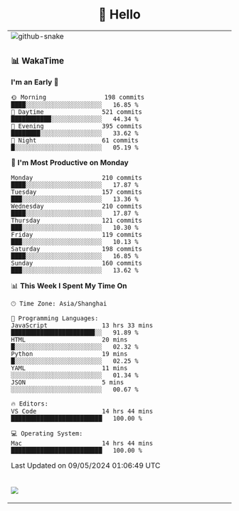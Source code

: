 <div align="center">

# 🙋 Hello

<table>

  <tr>
  <td>
    <img
  alt="github-snake"
  src="profile-snake-contrib/github-user-contribution.svg"
/>
  </td>
</tr>

<tr><td>

### 📊 WakaTime

<!--START_SECTION:waka-->
**I'm an Early 🐤** 

```text
🌞 Morning                198 commits         ████░░░░░░░░░░░░░░░░░░░░░   16.85 % 
🌆 Daytime                521 commits         ███████████░░░░░░░░░░░░░░   44.34 % 
🌃 Evening                395 commits         ████████░░░░░░░░░░░░░░░░░   33.62 % 
🌙 Night                  61 commits          █░░░░░░░░░░░░░░░░░░░░░░░░   05.19 % 
```
📅 **I'm Most Productive on Monday** 

```text
Monday                   210 commits         ████░░░░░░░░░░░░░░░░░░░░░   17.87 % 
Tuesday                  157 commits         ███░░░░░░░░░░░░░░░░░░░░░░   13.36 % 
Wednesday                210 commits         ████░░░░░░░░░░░░░░░░░░░░░   17.87 % 
Thursday                 121 commits         ███░░░░░░░░░░░░░░░░░░░░░░   10.30 % 
Friday                   119 commits         ███░░░░░░░░░░░░░░░░░░░░░░   10.13 % 
Saturday                 198 commits         ████░░░░░░░░░░░░░░░░░░░░░   16.85 % 
Sunday                   160 commits         ███░░░░░░░░░░░░░░░░░░░░░░   13.62 % 
```


📊 **This Week I Spent My Time On** 

```text
🕑︎ Time Zone: Asia/Shanghai

💬 Programming Languages: 
JavaScript               13 hrs 33 mins      ███████████████████████░░   91.89 % 
HTML                     20 mins             █░░░░░░░░░░░░░░░░░░░░░░░░   02.32 % 
Python                   19 mins             █░░░░░░░░░░░░░░░░░░░░░░░░   02.25 % 
YAML                     11 mins             ░░░░░░░░░░░░░░░░░░░░░░░░░   01.34 % 
JSON                     5 mins              ░░░░░░░░░░░░░░░░░░░░░░░░░   00.67 % 

🔥 Editors: 
VS Code                  14 hrs 44 mins      █████████████████████████   100.00 % 

💻 Operating System: 
Mac                      14 hrs 44 mins      █████████████████████████   100.00 % 
```


 Last Updated on 09/05/2024 01:06:49 UTC
<!--END_SECTION:waka-->

</td></tr>
<td>
  <!-- programming tool icon 编程工具图标 -->

<img src="https://skillicons.dev/icons?i=sass,ts,jest,express,nuxt,firebase,gatsby,js,vue,react,redux,docker,discord,mongodb,stackoverflow,idea,git,vscode,github,gitlab,figma,vite,svg,next,gulp,webpack,bootstrap,jquery,swift,prisma" /><br>

  </td>
</table>
